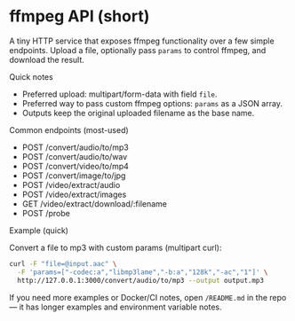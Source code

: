 # ffmpeg API (short)

A tiny HTTP service that exposes ffmpeg functionality over a few simple
endpoints. Upload a file, optionally pass `params` to control ffmpeg, and
download the result.

Quick notes

- Preferred upload: multipart/form-data with field `file`.
- Preferred way to pass custom ffmpeg options: `params` as a JSON array.
- Outputs keep the original uploaded filename as the base name.

Common endpoints (most-used)

- POST /convert/audio/to/mp3
- POST /convert/audio/to/wav
- POST /convert/video/to/mp4
- POST /convert/image/to/jpg
- POST /video/extract/audio
- POST /video/extract/images
- GET /video/extract/download/:filename
- POST /probe

Example (quick)

Convert a file to mp3 with custom params (multipart curl):

```bash
curl -F "file=@input.aac" \
  -F 'params=["-codec:a","libmp3lame","-b:a","128k","-ac","1"]' \
  http://127.0.0.1:3000/convert/audio/to/mp3 --output output.mp3
```

If you need more examples or Docker/CI notes, open `/README.md` in the repo —
it has longer examples and environment variable notes.
